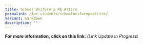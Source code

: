 ```yaml
---
title: School Uniform & PE Attire
permalink: /for-students/schooluniformpeattire/
variant: markdown
description: ""
---
```

**For more information, click on this link:** *(Link Update in Progress)*